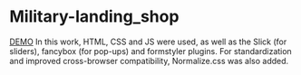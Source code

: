 # Military-landing_shop
[DEMO](https://alexrog01.github.io/military-shop/)
In this work, HTML, CSS and JS were used, as well as the Slick (for sliders), fancybox (for pop-ups) and formstyler plugins. For standardization and improved cross-browser compatibility, Normalize.css was also added.
